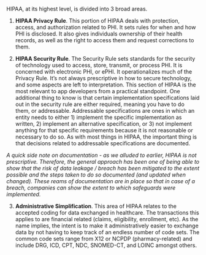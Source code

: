 HIPAA, at its highest level, is divided into 3 broad areas.

1. **HIPAA Privacy Rule**. This portion of HIPAA deals with protection, access, and authorization related to PHI. It sets rules for when and how PHI is disclosed. It also gives individuals ownership of their health records, as well as the right to access them and request corrections to them.

2. **HIPAA Security Rule**. The Security Rule sets standards for the security of technology used to access, store, transmit, or process PHI. It is concerned with electronic PHI, or ePHI. It operationalizes much of the Privacy Rule. It’s not always prescriptive in how to secure technology, and some aspects are left to interpretation. This section of HIPAA is the most relevant to app developers from a practical standpoint. One additional thing to know is that certain implementation specifications laid out in the security rule are either required, meaning you have to do them, or addressable. Addressable specifications are ones in which an entity needs to either 1) implement the specific implementation as written, 2) implement an alternative specification, or 3) not implement anything for that specific requirements because it is not reasonable or necessary to do so. As with most things in HIPAA, the important thing is that decisions related to addressable specifications are documented.

*A quick side note on documentation - as we alluded to earlier, HIPAA is not prescriptive. Therefore, the general approach has been one of being able to show that the risk of data leakage / breach has been mitigated to the extent possible and the steps taken to do so documented (and updated when changed). These reams of documentation are in place so that in case of a breach, companies can show the extent to which safeguards were implemented.*

3. **Administrative Simplification**. This area of HIPAA relates to the accepted coding for data exchanged in healthcare. The transactions this applies to are financial related (claims, eligibility, enrollment, etc). As the name implies, the intent is to make it administratively easier to exchange data by not having to keep track of an endless number of code sets. The common code sets range from X12 or NCPDP (pharmacy-related) and include DRG, ICD, CPT, NDC, SNOMED-CT, and LOINC amongst others.